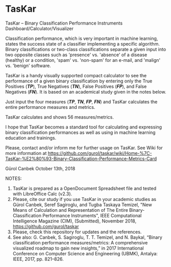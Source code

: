 # TasKar
TasKar – Binary Classification Performance Instruments Dashboard/Calculator/Visualizer

Classification performance, which is very important in machine learning, states the success state of a classifier implementing a specific algorithm. Binary classifications or two-class classifications separate a given input into two opposite classes such as 'presence' vs. 'absence' of a disease (healthy) or a condition, 'spam' vs. 'non-spam' for an e-mail, and 'malign' vs. 'benign' software.

TasKar is a handy visually supported compact calculator to see the performance of a given binary classification by entering only the True Positives (***TP***), True Negatives (***TN***), False Positives (***FP***), and False Negatives (***FN***). It is based on an academical study given in the notes below.

Just input the four measures (***TP***, ***TN***, ***FP***, ***FN***) and TasKar calculates the entire performance measures and metrics.

TasKar calculates and shows 56 measures/metrics.

I hope that TasKar becomes a standard tool for calculating and expressing binary classification performances as well as using in machine learning education and trainings.

Please, contact and/or inform me for further usage on TasKar. See Wiki for more information at https://github.com/gurol/taskar/wiki/Home-%7C-TasKar-%E2%80%93-Binary-Classification-Performance-Metrics-Card

Gürol Canbek
October 13th, 2018

NOTES:
1) TasKar is prepared as a OpenDocument Spreadsheet file and tested with LibreOffice Calc (v2.3).
2) Please, cite our study if you use TasKar in your academic studies as
   Gürol Canbek, Seref Sagiroglu, and Tugba Taskaya Temizel, "New Means of Calculation and Representation of The Entire Binary-Classification Performance Instruments", IEEE Computational Intelligence Magazine (CIM), (Submitted), November 2018, https://github.com/gurol/taskar
3) Please, check this repository for updates and the references.
4) See also: G. Canbek, S. Sagiroglu, T. T. Temizel, and N. Baykal, “Binary classification performance measures/metrics: A comprehensive visualized roadmap to gain new insights,” in 2017 International Conference on Computer Science and Engineering (UBMK), Antalya: IEEE, 2017, pp. 821–826.
